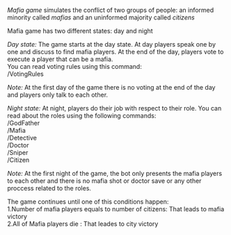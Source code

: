 *Mafia game* simulates the conflict of two groups of people: an informed minority called *mafias* and an uninformed majority called *citizens*  
  
Mafia game has two different states: day and night  

     
*Day state:* The game starts at the day state. At day players speak one by one and discuss to find mafia players. At the end of the day, players vote to execute a player that can be a mafia.  
You can read voting rules using this command:  
/VotingRules  
  
*Note:* At the first day of the game there is no voting at the end of the day and players only talk to each other.  
  
*Night state:* At night, players do their job with respect to their role. You can read about the roles using the following commands:  
/GodFather  
/Mafia  
/Detective  
/Doctor  
/Sniper  
/Citizen  
  
*Note:* At the first night of the game, the bot only presents the mafia players to each other and there is no mafia shot or doctor save or any other proccess related to the roles.  
  
The game continues until one of this conditions happen:  
1.Number of mafia players equals to number of citizens: That leads to mafia victory  
2.All of Mafia players die : That leades to city victory  